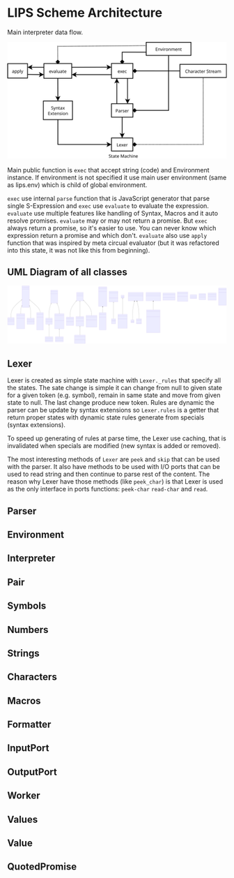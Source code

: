 # LIPS Scheme Architecture

Main interpreter data flow.

[![Scheme interpreter diagram](https://github.com/jcubic/lips/blob/devel/assets/Interpreter.svg?raw=true)](https://github.com/jcubic/lips/blob/devel/assets/Interpreter.svg)

Main public function is `exec` that accept string (code) and Environment instance. If environment is not specified it use main user environment (same as lips.env) which is child of global environment.

`exec` use internal `parse` function that is JavaScript generator that parse single S-Expression and `exec` use `evaluate` to evaluate the expression.
`evaluate` use multiple features like handling of Syntax, Macros and it auto resolve promises. `evaluate` may or may not return a promise. But `exec` always return a promise, so it's easier to use. You can never know which expression return a promise and which don't. `evaluate` also use `apply` function that was inspired by meta circual evaluator (but it was refactored into this state, it was not like this from beginning).

## UML Diagram of all classes

[![Scheme interpreter UML Diagram](https://github.com/jcubic/lips/blob/devel/assets/classDiagram.svg?raw=true)](https://github.com/jcubic/lips/blob/devel/assets/classDiagram.svgg)

## Lexer

Lexer is created as simple state machine with `Lexer._rules` that specify
all the states. The sate change is simple it can change from null to given
state for a given token (e.g. symbol), remain in same state and move from
given state to null. The last change produce new token. Rules are dynamic
the parser can be update by syntax extensions so `Lexer.rules` is a getter
that return proper states with dynamic state rules generate from specials
(syntax extensions).

To speed up generating of rules at parse time, the Lexer use caching, that is invalidated
when specials are modified (new syntax is added or removed).

The most interesting methods of `Lexer` are `peek` and `skip` that
can be used with the parser. It also have methods to be used with
I/O ports that can be used to read string and then continue to parse rest of the content.
The reason why Lexer have those methods (like `peek_char`) is
that Lexer is used as the only interface in ports functions:
`peek-char` `read-char` and `read`.


## Parser

## Environment

## Interpreter

## Pair

## Symbols

## Numbers

## Strings

## Characters

## Macros

## Formatter

## InputPort

## OutputPort

## Worker

## Values

## Value

## QuotedPromise

